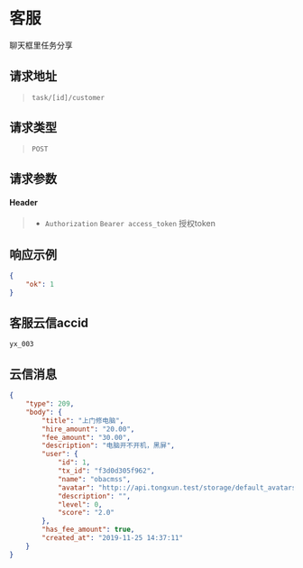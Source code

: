 # 客服

聊天框里任务分享

## 请求地址

> `task/[id]/customer`

## 请求类型

> `POST`

## 请求参数

#### Header

> - `Authorization` `Bearer access_token` 授权token

## 响应示例

```json
{
    "ok": 1
}
```
## 客服云信accid
`yx_003`

## 云信消息

```json
{
    "type": 209,
    "body": {
        "title": "上门修电脑",
        "hire_amount": "20.00",
        "fee_amount": "30.00",
        "description": "电脑开不开机，黑屏",
        "user": {
            "id": 1,
            "tx_id": "f3d0d305f962",
            "name": "obacmss",
            "avatar": "http:://api.tongxun.test/storage/default_avatars/pic_020.jpg",
            "description": "",
            "level": 0,
            "score": "2.0"
        },
        "has_fee_amount": true,
        "created_at": "2019-11-25 14:37:11"
    }
}
```

